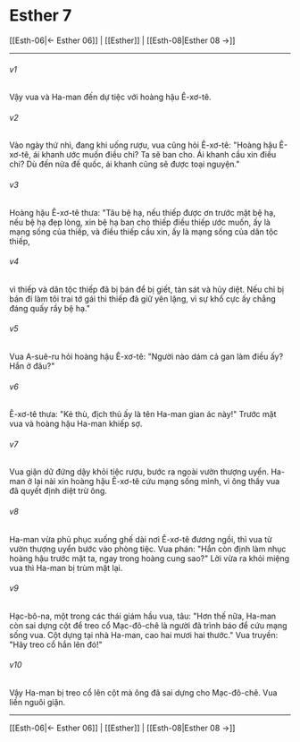 # Esther 7

[[Esth-06|← Esther 06]] | [[Esther]] | [[Esth-08|Esther 08 →]]
***



###### v1 
Vậy vua và Ha-man đến dự tiệc với hoàng hậu Ê-xơ-tê. 

###### v2 
Vào ngày thứ nhì, đang khi uống rượu, vua cũng hỏi Ê-xơ-tê: "Hoàng hậu Ê-xơ-tê, ái khanh ước muốn điều chi? Ta sẽ ban cho. Ái khanh cầu xin điều chi? Dù đến nửa đế quốc, ái khanh cũng sẽ được toại nguyện." 

###### v3 
Hoàng hậu Ê-xơ-tê thưa: "Tâu bệ hạ, nếu thiếp được ơn trước mặt bệ hạ, nếu bệ hạ đẹp lòng, xin bệ hạ ban cho thiếp điều thiếp ước muốn, ấy là mạng sống của thiếp, và điều thiếp cầu xin, ấy là mạng sống của dân tộc thiếp, 

###### v4 
vì thiếp và dân tộc thiếp đã bị bán để bị giết, tàn sát và hủy diệt. Nếu chỉ bị bán đi làm tôi trai tớ gái thì thiếp đã giữ yên lặng, vì sự khổ cực ấy chẳng đáng quấy rầy bệ hạ." 

###### v5 
Vua A-suê-ru hỏi hoàng hậu Ê-xơ-tê: "Người nào dám cả gan làm điều ấy? Hắn ở đâu?" 

###### v6 
Ê-xơ-tê thưa: "Kẻ thù, địch thủ ấy là tên Ha-man gian ác này!" Trước mặt vua và hoàng hậu Ha-man khiếp sợ. 

###### v7 
Vua giận dữ đứng dậy khỏi tiệc rượu, bước ra ngoài vườn thượng uyển. Ha-man ở lại nài xin hoàng hậu Ê-xơ-tê cứu mạng sống mình, vì ông thấy vua đã quyết định diệt trừ ông. 

###### v8 
Ha-man vừa phủ phục xuống ghế dài nơi Ê-xơ-tê đương ngồi, thì vua từ vườn thượng uyển bước vào phòng tiệc. Vua phán: "Hắn còn định làm nhục hoàng hậu trước mặt ta, ngay trong hoàng cung sao?" Lời vừa ra khỏi miệng vua thì Ha-man bị trùm mặt lại. 

###### v9 
Hạc-bô-na, một trong các thái giám hầu vua, tâu: "Hơn thế nữa, Ha-man còn sai dựng cột để treo cổ Mạc-đô-chê là người đã trình báo để cứu mạng sống vua. Cột dựng tại nhà Ha-man, cao hai mươi hai thước." Vua truyền: "Hãy treo cổ hắn lên đó!" 

###### v10 
Vậy Ha-man bị treo cổ lên cột mà ông đã sai dựng cho Mạc-đô-chê. Vua liền nguôi giận.

***
[[Esth-06|← Esther 06]] | [[Esther]] | [[Esth-08|Esther 08 →]]
